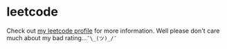 leetcode
========

Check out [my leetcode profile](https://leetcode.com/anqurvanillapy/) for more
information. Well please don't care much about my bad rating...`¯\_(ツ)_/¯`
